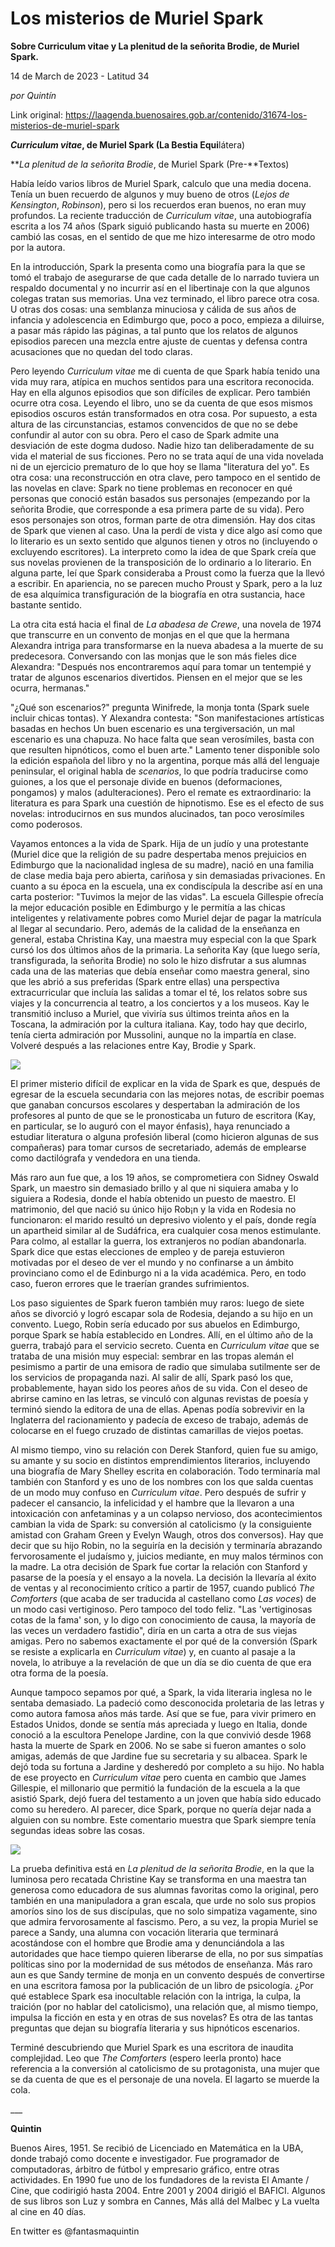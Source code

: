 # Los misterios de Muriel Spark

**Sobre Curriculum vitae y La plenitud de la señorita Brodie, de Muriel Spark.**

14 de March de 2023 - Latitud 34

_por Quintín_

Link original: https://laagenda.buenosaires.gob.ar/contenido/31674-los-misterios-de-muriel-spark



***Curriculum vitae*, de Muriel Spark (La Bestia Equi**látera)




***La plenitud de la señorita Brodie*, de Muriel Spark (Pre-**Textos)




Había leído varios libros de Muriel Spark, calculo que una media docena. Tenía un buen recuerdo de algunos y muy bueno de otros (*Lejos de Kensington*, *Robinson*), pero si los recuerdos eran buenos, no eran muy profundos. La reciente traducción de *Curriculum vitae*, una autobiografía escrita a los 74 años (Spark siguió publicando hasta su muerte en 2006) cambió las cosas, en el sentido de que me hizo interesarme de otro modo por la autora.




En la introducción, Spark la presenta como una biografía para la que se tomó el trabajo de asegurarse de que cada detalle de lo narrado tuviera un respaldo documental y no incurrir así en el libertinaje con la que algunos colegas tratan sus memorias. Una vez terminado, el libro parece otra cosa. U otras dos cosas: una semblanza minuciosa y cálida de sus años de infancia y adolescencia en Edimburgo que, poco a poco, empieza a diluirse, a pasar más rápido las páginas, a tal punto que los relatos de algunos episodios parecen una mezcla entre ajuste de cuentas y defensa contra acusaciones que no quedan del todo claras.




Pero leyendo *Curriculum vitae* me di cuenta de que Spark había tenido una vida muy rara, atípica en muchos sentidos para una escritora reconocida. Hay en ella algunos episodios que son difíciles de explicar. Pero también ocurre otra cosa. Leyendo el libro, uno se da cuenta de que esos mismos episodios oscuros están transformados en otra cosa. Por supuesto, a esta altura de las circunstancias, estamos convencidos de que no se debe confundir al autor con su obra. Pero el caso de Spark admite una desviación de este dogma dudoso. Nadie hizo tan deliberadamente de su vida el material de sus ficciones. Pero no se trata aquí de una vida novelada ni de un ejercicio prematuro de lo que hoy se llama "literatura del yo". Es otra cosa: una reconstrucción en otra clave, pero tampoco en el sentido de las novelas en clave: Spark no tiene problemas en reconocer en qué personas que conoció están basados sus personajes (empezando por la señorita Brodie, que corresponde a esa primera parte de su vida). Pero esos personajes son otros, forman parte de otra dimensión. Hay dos citas de Spark que vienen al caso. Una la perdí de vista y dice algo así como que lo literario es un sexto sentido que algunos tienen y otros no (incluyendo o excluyendo escritores). La interpreto como la idea de que Spark creía que sus novelas provienen de la transposición de lo ordinario a lo literario. En alguna parte, leí que Spark consideraba a Proust como la fuerza que la llevó a escribir. En apariencia, no se parecen mucho Proust y Spark, pero a la luz de esa alquímica transfiguración de la biografía en otra sustancia, hace bastante sentido.




La otra cita está hacia el final de *La abadesa de Crewe*, una novela de 1974 que transcurre en un convento de monjas en el que que la hermana Alexandra intriga para transformarse en la nueva abadesa a la muerte de su predecesora. Conversando con las monjas que le son más fieles dice Alexandra: "Después nos encontraremos aquí para tomar un tentempié y tratar de algunos escenarios divertidos. Piensen en el mejor que se les ocurra, hermanas."




"¿Qué son escenarios?" pregunta Winifrede, la monja tonta (Spark suele incluir chicas tontas). Y Alexandra contesta: "Son manifestaciones artísticas basadas en hechos Un buen escenario es una tergiversación, un mal escenario es una chapuza. No hace falta que sean verosímiles, basta con que resulten hipnóticos, como el buen arte." Lamento tener disponible solo la edición española del libro y no la argentina, porque más allá del lenguaje peninsular, el original habla de *scenarios*, lo que podría traducirse como guiones, a los que el personaje divide en buenos (deformaciones, pongamos) y malos (adulteraciones). Pero el remate es extraordinario: la literatura es para Spark una cuestión de hipnotismo. Ese es el efecto de sus novelas: introducirnos en sus mundos alucinados, tan poco verosímiles como poderosos.




Vayamos entonces a la vida de Spark. Hija de un judío y una protestante (Muriel dice que la religión de su padre despertaba menos prejuicios en Edimburgo que la nacionalidad inglesa de su madre), nació en una familia de clase media baja pero abierta, cariñosa y sin demasiadas privaciones. En cuanto a su época en la escuela, una ex condiscípula la describe así en una carta posterior: "Tuvimos la mejor de las vidas". La escuela Gillespie ofrecía la mejor educación posible en Edimburgo y le permitía a las chicas inteligentes y relativamente pobres como Muriel dejar de pagar la matrícula al llegar al secundario. Pero, además de la calidad de la enseñanza en general, estaba Christina Kay, una maestra muy especial con la que Spark cursó los dos últimos años de la primaria. La señorita Kay (que luego sería, transfigurada, la señorita Brodie) no solo le hizo disfrutar a sus alumnas cada una de las materias que debía enseñar como maestra general, sino que les abrió a sus preferidas (Spark entre ellas) una perspectiva extracurricular que incluía las salidas a tomar el té, los relatos sobre sus viajes y la concurrencia al teatro, a los conciertos y a los museos. Kay le transmitió incluso a Muriel, que viviría sus últimos treinta años en la Toscana, la admiración por la cultura italiana. Kay, todo hay que decirlo, tenía cierta admiración por Mussolini, aunque no la impartía en clase. Volveré después a las relaciones entre Kay, Brodie y Spark.




![](https://cdn.feater.me/files/images/987300/59425d1c-ce43-4bc6-a4d5-3e265ff5b62f.jpeg)




El primer misterio difícil de explicar en la vida de Spark es que, después de egresar de la escuela secundaria con las mejores notas, de escribir poemas que ganaban concursos escolares y despertaban la admiración de los profesores al punto de que se le pronosticaba un futuro de escritora (Kay, en particular, se lo auguró con el mayor énfasis), haya renunciado a estudiar literatura o alguna profesión liberal (como hicieron algunas de sus compañeras) para tomar cursos de secretariado, además de emplearse como dactilógrafa y vendedora en una tienda.




Más raro aun fue que, a los 19 años, se comprometiera con Sidney Oswald Spark, un maestro sin demasiado brillo y al que ni siquiera amaba y lo siguiera a Rodesia, donde el había obtenido un puesto de maestro. El matrimonio, del que nació su único hijo Rob¡n y la vida en Rodesia no funcionaron: el marido resultó un depresivo violento y el país, donde regía un apartheid similar al de Sudáfrica, era cualquier cosa menos estimulante. Para colmo, al estallar la guerra, los extranjeros no podían abandonarla. Spark dice que estas elecciones de empleo y de pareja estuvieron motivadas por el deseo de ver el mundo y no confinarse a un ámbito provinciano como el de Edinburgo ni a la vida académica. Pero, en todo caso, fueron errores que le traerían grandes sufrimientos.




Los paso siguientes de Spark fueron también muy raros: luego de siete años se divorció y logró escapar sola de Rodesia, dejando a su hijo en un convento. Luego, Robin sería educado por sus abuelos en Edimburgo, porque Spark se había establecido en Londres. Allí, en el último año de la guerra, trabajó para el servicio secreto. Cuenta en *Curriculum vitae* que se trataba de una misión muy especial: sembrar en las tropas alemán el pesimismo a partir de una emisora de radio que simulaba sutilmente ser de los servicios de propaganda nazi. Al salir de allí, Spark pasó los que, probablemente, hayan sido los peores años de su vida. Con el deseo de abrirse camino en las letras, se vinculó con algunas revistas de poesía y terminó siendo la editora de una de ellas. Apenas podía sobrevivir en la Inglaterra del racionamiento y padecía de exceso de trabajo, además de colocarse en el fuego cruzado de distintas camarillas de viejos poetas.




Al mismo tiempo, vino su relación con Derek Stanford, quien fue su amigo, su amante y su socio en distintos emprendimientos literarios, incluyendo una biografía de Mary Shelley escrita en colaboración. Todo terminaría mal también con Stanford y es uno de los nombres con los que salda cuentas de un modo muy confuso en *Curriculum vitae*. Pero después de sufrir y padecer el cansancio, la infelicidad y el hambre que la llevaron a una intoxicación con anfetaminas y a un colapso nervioso, dos acontecimientos cambian la vida de Spark: su conversión al catolicismo (y la consiguiente amistad con Graham Green y Evelyn Waugh, otros dos conversos). Hay que decir que su hijo Robin, no la seguiría en la decisión y terminaría abrazando fervorosamente el judaísmo y, juicios mediante, en muy malos términos con la madre. La otra decisión de Spark fue cortar la relación con Stanford y pasarse de la poesía y el ensayo a la novela. La decisión la llevaría al éxito de ventas y al reconocimiento crítico a partir de 1957, cuando publicó *The Comforters* (que acaba de ser traducida al castellano como *Las voces*) de un modo casi vertiginoso. Pero tampoco del todo feliz. "Las 'vertiginosas cotas de la fama' son, y lo digo con conocimiento de causa, la mayoría de las veces un verdadero fastidio", diría en un carta a otra de sus viejas amigas. Pero no sabemos exactamente el por qué de la conversión (Spark se resiste a explicarla en *Curriculum vitae*) y, en cuanto al pasaje a la novela, lo atribuye a la revelación de que un día se dio cuenta de que era otra forma de la poesía.




Aunque tampoco sepamos por qué, a Spark, la vida literaria inglesa no le sentaba demasiado. La padeció como desconocida proletaria de las letras y como autora famosa años más tarde. Así que se fue, para vivir primero en Estados Unidos, donde se sentía más apreciada y luego en Italia, donde conoció a la escultora Penelope Jardine, con la que convivió desde 1968 hasta la muerte de Spark en 2006. No se sabe si fueron amantes o solo amigas, además de que Jardine fue su secretaria y su albacea. Spark le dejó toda su fortuna a Jardine y desheredó por completo a su hijo. No habla de ese proyecto en *Curriculum vitae* pero cuenta en cambio que James Gillespie, el millonario que permitió la fundación de la escuela a la que asistió Spark, dejó fuera del testamento a un joven que había sido educado como su heredero. Al parecer, dice Spark, porque no quería dejar nada a alguien con su nombre. Este comentario muestra que Spark siempre tenía segundas ideas sobre las cosas.




![](https://cdn.feater.me/files/images/987324/3425e09f-0b8f-4086-88f4-104b2d8b162c.jpg)




La prueba definitiva está en *La plenitud de la señorita Brodie*, en la que la luminosa pero recatada Christine Kay se transforma en una maestra tan generosa como educadora de sus alumnas favoritas como la original, pero también en una manipuladora a gran escala, que urde no solo sus propios amoríos sino los de sus discípulas, que no solo simpatiza vagamente, sino que admira fervorosamente al fascismo. Pero, a su vez, la propia Muriel se parece a Sandy, una alumna con vocación literaria que terminará acostándose con el hombre que Brodie ama y denunciándola a las autoridades que hace tiempo quieren liberarse de ella, no por sus simpatías políticas sino por la modernidad de sus métodos de enseñanza. Más raro aun es que Sandy termine de monja en un convento después de convertirse en una escritora famosa por la publicación de un libro de psicología. ¿Por qué establece Spark esa inocultable relación con la intriga, la culpa, la traición (por no hablar del catolicismo), una relación que, al mismo tiempo, impulsa la ficción en esta y en otras de sus novelas? Es otra de las tantas preguntas que dejan su biografía literaria y sus hipnóticos escenarios.




Terminé descubriendo que Muriel Spark es una escritora de inaudita complejidad. Leo que *The Comforters* (espero leerla pronto) hace referencia a la conversión al catolicismo de su protagonista, una mujer que se da cuenta de que es el personaje de una novela. El lagarto se muerde la cola.




\_\_\_




**Quintin**




Buenos Aires, 1951. Se recibió de Licenciado en Matemática en la UBA, donde trabajó como docente e investigador. Fue programador de computadoras, árbitro de fútbol y empresario gráfico, entre otras actividades. En 1990 fue uno de los fundadores de la revista El Amante / Cine, que codirigió hasta 2004. Entre 2001 y 2004 dirigió el BAFICI. Algunos de sus libros son Luz y sombra en Cannes, Más allá del Malbec y La vuelta al cine en 40 días.




En twitter es @fantasmaquintin



